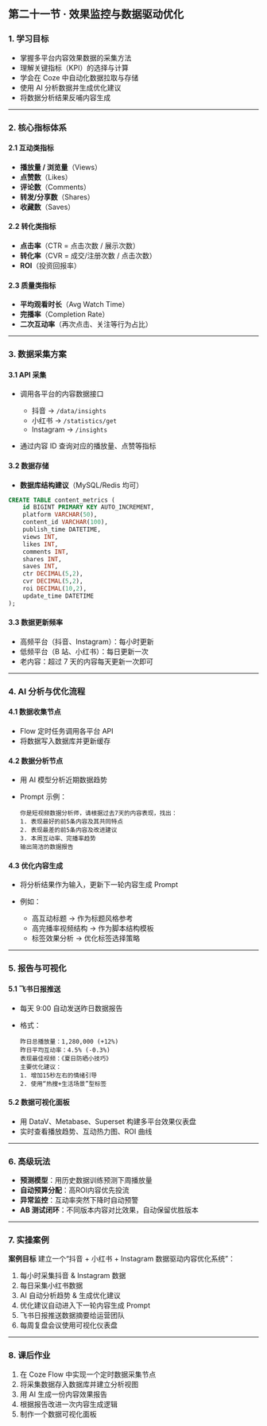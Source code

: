 ## **第二十一节 · 效果监控与数据驱动优化**

### 1. 学习目标

* 掌握多平台内容效果数据的采集方法
* 理解关键指标（KPI）的选择与计算
* 学会在 Coze 中自动化数据拉取与存储
* 使用 AI 分析数据并生成优化建议
* 将数据分析结果反哺内容生成

---

### 2. 核心指标体系

#### 2.1 互动类指标

* **播放量 / 浏览量**（Views）
* **点赞数**（Likes）
* **评论数**（Comments）
* **转发/分享数**（Shares）
* **收藏数**（Saves）

#### 2.2 转化类指标

* **点击率**（CTR = 点击次数 / 展示次数）
* **转化率**（CVR = 成交/注册次数 / 点击次数）
* **ROI**（投资回报率）

#### 2.3 质量类指标

* **平均观看时长**（Avg Watch Time）
* **完播率**（Completion Rate）
* **二次互动率**（再次点击、关注等行为占比）

---

### 3. 数据采集方案

#### 3.1 API 采集

* 调用各平台的内容数据接口

  * 抖音 → `/data/insights`
  * 小红书 → `/statistics/get`
  * Instagram → `/insights`
* 通过内容 ID 查询对应的播放量、点赞等指标

#### 3.2 数据存储

* **数据库结构建议**（MySQL/Redis 均可）

```sql
CREATE TABLE content_metrics (
    id BIGINT PRIMARY KEY AUTO_INCREMENT,
    platform VARCHAR(50),
    content_id VARCHAR(100),
    publish_time DATETIME,
    views INT,
    likes INT,
    comments INT,
    shares INT,
    saves INT,
    ctr DECIMAL(5,2),
    cvr DECIMAL(5,2),
    roi DECIMAL(10,2),
    update_time DATETIME
);
```

#### 3.3 数据更新频率

* 高频平台（抖音、Instagram）：每小时更新
* 低频平台（B 站、小红书）：每日更新一次
* 老内容：超过 7 天的内容每天更新一次即可

---

### 4. AI 分析与优化流程

#### 4.1 数据收集节点

* Flow 定时任务调用各平台 API
* 将数据写入数据库并更新缓存

#### 4.2 数据分析节点

* 用 AI 模型分析近期数据趋势
* Prompt 示例：

  ```
  你是短视频数据分析师，请根据过去7天的内容表现，找出：
  1. 表现最好的前5条内容及其共同特点
  2. 表现最差的前5条内容及改进建议
  3. 本周互动率、完播率趋势
  输出简洁的数据报告
  ```

#### 4.3 优化内容生成

* 将分析结果作为输入，更新下一轮内容生成 Prompt
* 例如：

  * 高互动标题 → 作为标题风格参考
  * 高完播率视频结构 → 作为脚本结构模板
  * 标签效果分析 → 优化标签选择策略

---

### 5. 报告与可视化

#### 5.1 飞书日报推送

* 每天 9:00 自动发送昨日数据报告
* 格式：

  ```
  昨日总播放量：1,280,000 (+12%)
  昨日平均互动率：4.5% (-0.3%)
  表现最佳视频：《夏日防晒小技巧》
  主要优化建议：
  1. 增加15秒左右的情绪引导
  2. 使用“热搜+生活场景”型标签
  ```

#### 5.2 数据可视化面板

* 用 DataV、Metabase、Superset 构建多平台效果仪表盘
* 实时查看播放趋势、互动热力图、ROI 曲线

---

### 6. 高级玩法

* **预测模型**：用历史数据训练预测下周播放量
* **自动预算分配**：高ROI内容优先投流
* **异常监控**：互动率突然下降时自动预警
* **AB 测试闭环**：不同版本内容对比效果，自动保留优胜版本

---

### 7. 实操案例

**案例目标**
建立一个“抖音 + 小红书 + Instagram 数据驱动内容优化系统”：

1. 每小时采集抖音 & Instagram 数据
2. 每日采集小红书数据
3. AI 自动分析趋势 & 生成优化建议
4. 优化建议自动进入下一轮内容生成 Prompt
5. 飞书日报推送数据摘要给运营团队
6. 每周复盘会议使用可视化仪表盘

---

### 8. 课后作业

1. 在 Coze Flow 中实现一个定时数据采集节点
2. 将采集数据存入数据库并建立分析视图
3. 用 AI 生成一份内容效果报告
4. 根据报告改进一次内容生成逻辑
5. 制作一个数据可视化面板



